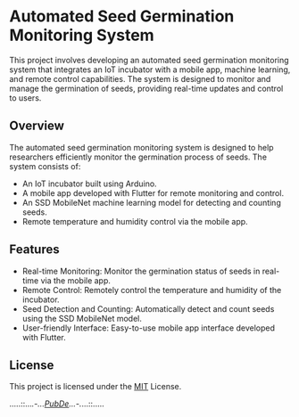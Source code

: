 # Automated Seed Germination Monitoring System

This project involves developing an automated seed germination monitoring system that integrates an IoT incubator with a mobile app, machine learning, and remote control capabilities. The system is designed to monitor and manage the germination of seeds, providing real-time updates and control to users.

## Overview
The automated seed germination monitoring system is designed to help researchers efficiently monitor the germination process of seeds. The system consists of:

- An IoT incubator built using Arduino.
- A mobile app developed with Flutter for remote monitoring and control.
- An SSD MobileNet machine learning model for detecting and counting seeds.
- Remote temperature and humidity control via the mobile app.

## Features

- Real-time Monitoring: Monitor the germination status of seeds in real-time via the mobile app.
- Remote Control: Remotely control the temperature and humidity of the incubator.
- Seed Detection and Counting: Automatically detect and count seeds using the SSD MobileNet model.
- User-friendly Interface: Easy-to-use mobile app interface developed with Flutter.

## License
This project is licensed under the [MIT](https://github.com/PubDe/__miracle-workers__seed-germination-monitoring-system-and-IoT-incubator?tab=MIT-1-ov-file#) License.

.....::..._.-...[PubDe](https://github.com/PubDe)...-._...::.....
